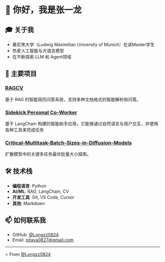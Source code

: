 # 👋 你好，我是张一龙

## 🎓 关于我
- 慕尼黑大学（Ludwig Maximilian University of Munich）在读Master学生
- 热爱人工智能与大语言模型
- 在不断探索 LLM 和 Agent领域

## 🚀 主要项目

### [RAGCV](https://github.com/Longzz0824/rag-cv)
基于 RAG 的智能简历问答系统，支持多种文档格式的智能解析和问答。

### [Sidekick Personal Co-Worker](https://github.com/Longzz0824/Sidekick-Personal-Co-worker)
基于 LangChain 构建的智能助手应用，它能够通过自然语言与用户交互，并使用各种工具来完成任务

### [Critical-Multitask-Batch-Sizes-in-Diffusion-Models](https://github.com/Longzz0824/Critical-Multitask-Batch-Sizes-in-Diffusion-Models)
扩散模型中的关键多任务最优批量大小探索。



## 🛠️ 技术栈
- **编程语言**: Python
- **AI/ML**: RAG, LangChain, CV
- **开发工具**: Git, VS Code, Cursor
- **其他**: Markdown

## 📫 如何联系我
- GitHub: [@Longzz0824](https://github.com/Longzz0824)
- Email: pitaya0827@gmail.com


---
⭐️ From [@Longzz0824](https://github.com/Longzz0824)
